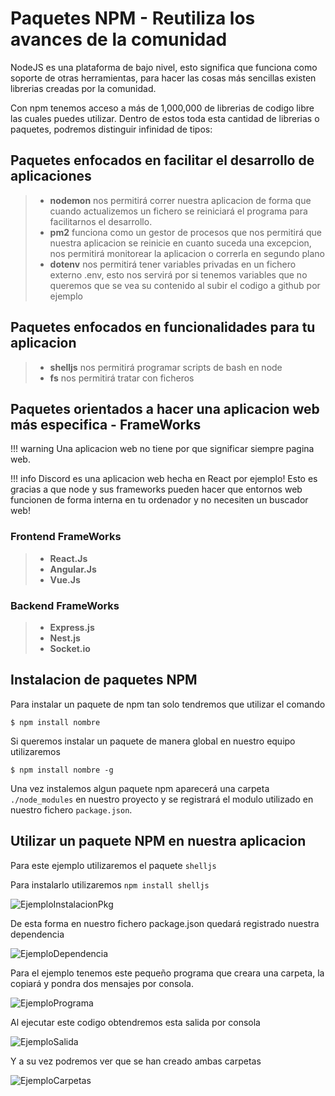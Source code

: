 # Paquetes NPM - Reutiliza los avances de la comunidad

NodeJS es una plataforma de bajo nivel, esto significa que funciona como soporte de otras herramientas, para hacer las cosas más sencillas existen librerias creadas por la comunidad.

Con npm tenemos acceso a más de 1,000,000 de librerias de codigo libre las cuales puedes utilizar.
Dentro de estos toda esta cantidad de librerias o paquetes, podremos distinguir infinidad de tipos:

## Paquetes enfocados en facilitar el desarrollo de aplicaciones

> * **nodemon** nos permitirá correr nuestra aplicacion de forma que cuando actualizemos un fichero
>   se reiniciará el programa para facilitarnos el desarrollo.
> * **pm2** funciona como un gestor de procesos que nos permitirá que nuestra aplicacion se reinicie
>   en cuanto suceda una excepcion, nos permitirá monitorear la aplicacion o correrla en segundo
>   plano
> * **dotenv** nos permitirá tener variables privadas en un fichero externo .env, esto nos servirá
>   por si tenemos variables que no queremos que se vea su contenido al subir el codigo a github
>   por ejemplo

## Paquetes enfocados en funcionalidades para tu aplicacion

> * **shelljs** nos permitirá programar scripts de bash en node
> * **fs** nos permitirá tratar con ficheros

## Paquetes orientados a hacer una aplicacion web más especifica - FrameWorks

!!! warning
    Una aplicacion web no tiene por que significar siempre pagina web.

!!! info
    Discord es una aplicacion web hecha en React por ejemplo! Esto es gracias a que node y sus frameworks pueden hacer que entornos web funcionen de forma interna en tu ordenador y no necesiten un buscador web!


### Frontend FrameWorks

> * **React.Js**
> * **Angular.Js**
> * **Vue.Js**

### Backend FrameWorks

> * **Express.js**
> * **Nest.js**
> * **Socket.io**

## Instalacion de paquetes NPM

Para instalar un paquete de npm tan solo tendremos que utilizar el comando </br>

    $ npm install nombre

Si queremos instalar un paquete de manera global en nuestro equipo utilizaremos </br>

    $ npm install nombre -g

Una vez instalemos algun paquete npm aparecerá una carpeta `./node_modules` en nuestro proyecto y se registrará el modulo utilizado en nuestro fichero `package.json`.</br>

## Utilizar un paquete NPM en nuestra aplicacion

Para este ejemplo utilizaremos el paquete `shelljs`</br>

Para instalarlo utilizaremos `npm install shelljs`</br>

![EjemploInstalacionPkg](https://i.gyazo.com/84ed833357ee4d7a05a49de4ddbffca4.png)</br>

De esta forma en nuestro fichero package.json quedará registrado nuestra dependencia</br>

![EjemploDependencia](https://i.gyazo.com/09d4fb5914e5b20db0aeb38c05bf526f.png)</br>

Para el ejemplo tenemos este pequeño programa que creara una carpeta, la copiará y pondra dos mensajes por consola.</br>

![EjemploPrograma](https://i.gyazo.com/70e4d5f4a5d320cae47052bd44f741aa.png)</br>

Al ejecutar este codigo obtendremos esta salida por consola</br>

![EjemploSalida](https://i.gyazo.com/1716ef243573d796468a685b33f07fab.png)</br>

Y a su vez podremos ver que se han creado ambas carpetas</br>

![EjemploCarpetas](https://i.gyazo.com/935729559c9ccd6b6c6ff1b84e3533d9.png)</br>
